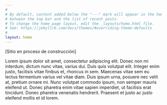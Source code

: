 ```yaml
---
#
# By default, content added below the "---" mark will appear in the home page
# between the top bar and the list of recent posts.
# To change the home page layout, edit the _layouts/home.html file.
# See: https://jekyllrb.com/docs/themes/#overriding-theme-defaults
#
layout: home
---
```


[Sitio en proceso de construcción]

Lorem ipsum dolor sit amet, consectetur adipiscing elit. Donec non mi interdum, dictum nunc vitae, varius dui. Duis quis volutpat elit. Integer enim justo, facilisis vitae finibus et, rhoncus in sem. Maecenas vitae sem eu lectus fermentum varius vel vitae diam. Duis ipsum urna, posuere nec velit at, pretium ornare mi. Nunc volutpat commodo ipsum, non semper mauris eleifend ut. Donec pharetra enim vitae sapien imperdiet, ut facilisis erat tincidunt. Donec pharetra venenatis hendrerit. Praesent et justo ac justo eleifend mollis et id lorem. 

